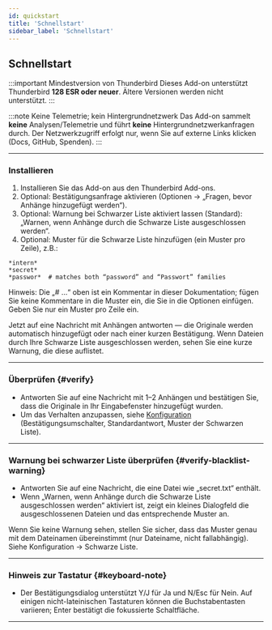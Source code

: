 ```yaml
---
id: quickstart
title: 'Schnellstart'
sidebar_label: 'Schnellstart'
---
```


## Schnellstart

:::important Mindestversion von Thunderbird
Dieses Add-on unterstützt Thunderbird **128 ESR oder neuer**. Ältere Versionen werden nicht unterstützt.
:::

:::note Keine Telemetrie; kein Hintergrundnetzwerk
Das Add-on sammelt **keine** Analysen/Telemetrie und führt **keine** Hintergrundnetzwerkanfragen durch. Der Netzwerkzugriff erfolgt nur, wenn Sie auf externe Links klicken (Docs, GitHub, Spenden).
:::

---

### Installieren

1. Installieren Sie das Add-on aus den Thunderbird Add-ons.
2. Optional: Bestätigungsanfrage aktivieren (Optionen → „Fragen, bevor Anhänge hinzugefügt werden“).
3. Optional: Warnung bei Schwarzer Liste aktiviert lassen (Standard): „Warnen, wenn Anhänge durch die Schwarze Liste ausgeschlossen werden“.
4. Optional: Muster für die Schwarze Liste hinzufügen (ein Muster pro Zeile), z.B.:

```
*intern*
*secret*
*passwor*  # matches both “password” and “Passwort” families
```

Hinweis: Die „# …“ oben ist ein Kommentar in dieser Dokumentation; fügen Sie keine Kommentare in die Muster ein, die Sie in die Optionen einfügen. Geben Sie nur ein Muster pro Zeile ein.

Jetzt auf eine Nachricht mit Anhängen antworten — die Originale werden automatisch hinzugefügt oder nach einer kurzen Bestätigung. Wenn Dateien durch Ihre Schwarze Liste ausgeschlossen werden, sehen Sie eine kurze Warnung, die diese auflistet.

---

### Überprüfen {#verify}

- Antworten Sie auf eine Nachricht mit 1–2 Anhängen und bestätigen Sie, dass die Originale in Ihr Eingabefenster hinzugefügt wurden.
- Um das Verhalten anzupassen, siehe [Konfiguration](configuration) (Bestätigungsumschalter, Standardantwort, Muster der Schwarzen Liste).

---

### Warnung bei schwarzer Liste überprüfen {#verify-blacklist-warning}

- Antworten Sie auf eine Nachricht, die eine Datei wie „secret.txt“ enthält.
- Wenn „Warnen, wenn Anhänge durch die Schwarze Liste ausgeschlossen werden“ aktiviert ist, zeigt ein kleines Dialogfeld die ausgeschlossenen Dateien und das entsprechende Muster an.

Wenn Sie keine Warnung sehen, stellen Sie sicher, dass das Muster genau mit dem Dateinamen übereinstimmt (nur Dateiname, nicht fallabhängig). Siehe Konfiguration → Schwarze Liste.

---

### Hinweis zur Tastatur {#keyboard-note}

- Der Bestätigungsdialog unterstützt Y/J für Ja und N/Esc für Nein. Auf einigen nicht-lateinischen Tastaturen können die Buchstabentasten variieren; Enter bestätigt die fokussierte Schaltfläche.

---
